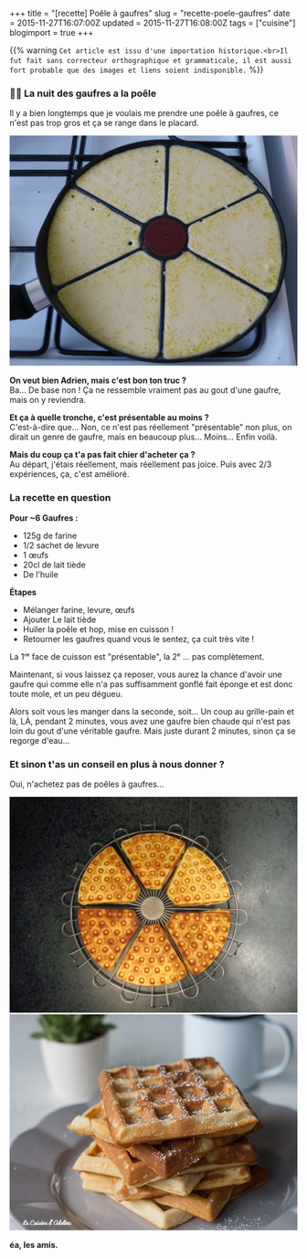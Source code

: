 +++
title = "[recette] Poêle à gaufres"
slug = "recette-poele-gaufres"
date = 2015-11-27T16:07:00Z
updated = 2015-11-27T16:08:00Z
tags = ["cuisine"]
blogimport = true
+++

{{% warning `Cet article est issu d'une importation historique.<br>Il fut fait sans correcteur orthographique et grammaticale, il est aussi fort probable que des images et liens soient indisponible.` %}}
### 🧟‍♀️ La nuit des gaufres a la poêle
Il y a bien longtemps que je voulais me prendre une poêle à gaufres, ce n'est pas trop gros et ça se range dans le placard.

![Image de presentation](/images/p3.storage.canalblog.com-36-11-1323187-101691122_o.jpg "poêleuuuuh")

**On veut bien Adrien, mais c'est bon ton truc ?**   
Ba… De base non ! Ça ne ressemble vraiment pas au gout d'une gaufre, mais on y reviendra.

**Et ça à quelle tronche, c'est présentable au moins ?**   
C'est-à-dire que… Non, ce n'est pas réellement "présentable" non plus, on dirait un genre de gaufre, mais en beaucoup plus… Moins… Enfin voilà.

**Mais du coup ça t'a pas fait chier d'acheter ça ?**   
Au départ, j'étais réellement, mais réellement pas joice. Puis avec 2/3 expériences, ça, c'est amélioré.

### La recette en question
**Pour ~6 Gaufres :**
- 125g de farine
- 1/2 sachet de levure
- 1 œufs
- 20cl de lait tiède
- De l'huile

**Étapes**
- Mélanger farine, levure, œufs
- Ajouter Le lait tiède   
- Huiler la poêle et hop, mise en cuisson !   
- Retourner les gaufres quand vous le sentez, ça cuit très vite !

La 1ʳᵉ face de cuisson est "présentable", la 2ᵉ ... pas complètement.

Maintenant, si vous laissez ça reposer, vous aurez la chance d'avoir une gaufre qui comme elle n'a pas suffisamment gonflé fait éponge et est donc toute mole, et un peu dégueu.

Alors soit vous les manger dans la seconde, soit… Un coup au grille-pain et là, LÀ, pendant 2 minutes, vous avez une gaufre bien chaude qui n'est pas loin du gout d'une véritable gaufre. Mais juste durant 2 minutes, sinon ça se regorge d'eau…

### Et sinon t'as un conseil en plus à nous donner ?
Oui, n'achetez pas de poêles à gaufres…

![Image de presentation](/images/scrat.hellocoton.fr-img-classic-poele-a-gaufres-tefal-11674716.jpg "Sauf si vous préférez avoir ça")
![Image de presentation](/images/s3-eu-west-1.amazonaws.com-images-ca-1-0-1-eu-recipe_photos-original-459-gaufres-3000x2000.jpg "A la place de ça")

**éa, les amis.**